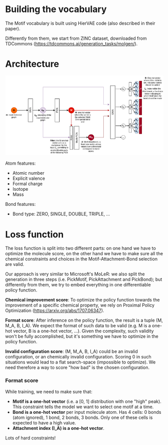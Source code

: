 # Building the vocabulary

The Motif vocabulary is built using HierVAE code (also described in their paper).

Differently from them, we start from ZINC dataset, downloaded from TDCommons
(https://tdcommons.ai/generation_tasks/molgen/).

# Architecture

![image](images/arch_1.png)

Atom features:
- Atomic number
- Explicit valence
- Formal charge
- Isotope
- Mass

Bond features:
- Bond type: ZERO, SINGLE, DOUBLE, TRIPLE, ...

# Loss function

The loss function is split into two different parts: on one hand we have to optimize the molecule score, on the other
hand we have to make sure all the chemical constraints and choices in the Motif-Attachment-Bond selection are valid.

Our approach is very similar to Microsoft's MoLeR: we also split the generation in three steps (i.e. PickMotif,
PickAttachment and PickBond); but differently from them, we try to embed everything in one differentiable policy
function.

**Chemical improvement score**: To optimize the policy function towards the improvement of a specific chemical property, we rely on Proximal Policy
Optimization (https://arxiv.org/abs/1707.06347).

**Format score**: After inference on the policy function, the result is a tuple (M, M_A, B, I_A). We expect the format of such data to be
valid (e.g. M is a one-hot vector, B is a one-hot vector, ...). Given the complexity, such validity won't
be fully accomplished, but it's something we have to optimize in the policy function.

**Invalid configuration score**: (M, M_A, B, I_A) could be an invalid configuration, or an chemically invalid configuration. Scoring 0 in such situations
would lead to a flat search-space (impossible to optimize). We need therefore a way to score "how bad" is the chosen
configuration.

### Format score

While training, we need to make sure that:

- **Motif is a one-hot vector** (i.e. a [0, 1] distribution with one "high" peak). This constraint tells the model we
  want to select one motif at a time.
- **Bond is a one-hot vector** per input molecule atom. Has 4 cells: 0 bonds (atom ignored), 1 bond, 2 bonds, 3 bonds.
  Only one of these cells is expected to have a high value.
- **Attachment index (I_A) is a one-hot vector**.

Lots of hard constraints! 

